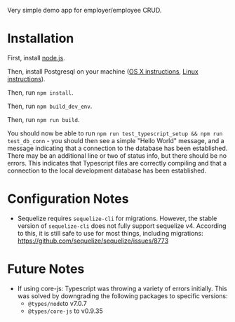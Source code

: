 Very simple demo app for employer/employee CRUD.

# Installation
First, install [node.js](https://nodejs.org/en/).

Then, install Postgresql on your machine ([OS X instructions](https://www.codementor.io/engineerapart/getting-started-with-postgresql-on-mac-osx-are8jcopb), [Linux instructions](https://www.digitalocean.com/community/tutorials/how-to-install-and-use-postgresql-on-ubuntu-16-04)).

Then, run `npm install`.

Then,  run `npm build_dev_env`.

Then, run `npm run build`. 

You should now be able to run `npm run test_typescript_setup && npm run test_db_conn` -  you should then see a simple "Hello World" message, and a message indicating that a connection to the database has been established. There may be an additional line or two of status info, but there should be no errors. This indicates that Typescript files are correctly compiling and that a connection to the local development database has been established.

# Configuration Notes
- Sequelize requires `sequelize-cli` for migrations. However, the stable version of `sequelize-cli` does not fully support sequelize v4. According to this, it is still safe to use for most things, including migrations: https://github.com/sequelize/sequelize/issues/8773


# Future Notes
  - If using core-js: Typescript was throwing a variety of errors initially. This was solved by downgrading the following packages to specific versions:
    - `@types/node`to v7.0.7
    - `@types/core-js` to v0.9.35

